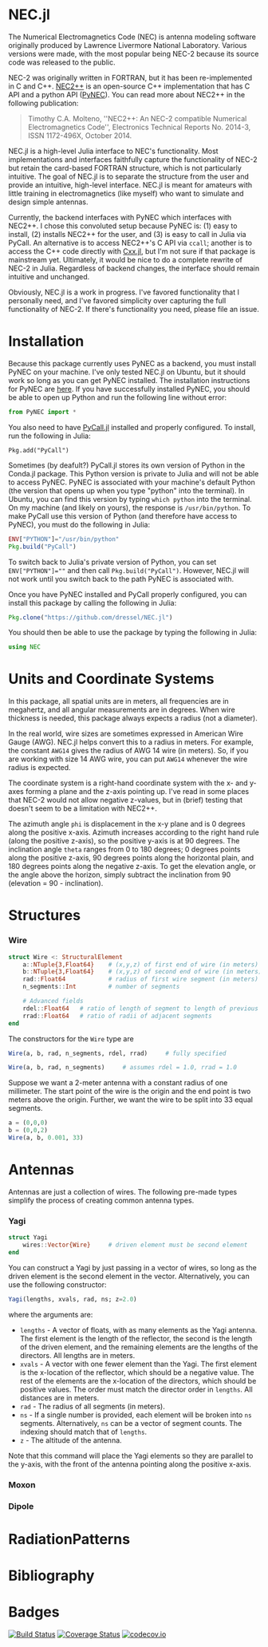 # NEC.jl

The Numerical Electromagnetics Code (NEC) is antenna modeling software originally produced by Lawrence Livermore National Laboratory.
Various versions were made, with the most popular being NEC-2 because its source code was released to the public.

NEC-2 was originally written in FORTRAN, but it has been re-implemented in C and C++.
[NEC2++](https://github.com/tmolteno/necpp) is an open-source C++ implementation that has C API and a python API ([PyNEC](https://github.com/tmolteno/python-necpp/tree/master/PyNEC)).
You can read more about NEC2++ in the following publication:
> Timothy C.A. Molteno, ''NEC2++: An NEC-2 compatible Numerical Electromagnetics Code'', Electronics Technical Reports No. 2014-3, ISSN 1172-496X, October 2014.

NEC.jl is a high-level Julia interface to NEC's functionality.
Most implementations and interfaces faithfully capture the functionality of NEC-2 but retain the card-based FORTRAN structure, which is not particularly intuitive.
The goal of NEC.jl is to separate the structure from the user and provide an intuitive, high-level interface.
NEC.jl is meant for amateurs with little training in electromagnetics (like myself) who want to simulate and design simple antennas.

Currently, the backend interfaces with PyNEC which interfaces with NEC2++.
I chose this convoluted setup because PyNEC is: (1) easy to install, (2) installs NEC2++ for the user, and (3) is easy to call in Julia via PyCall.
An alternative is to access NEC2++'s C API via `ccall`; another is to access the C++ code directly with [Cxx.jl](https://github.com/Keno/Cxx.jl), but I'm not sure if that package is mainstream yet.
Ultimately, it would be nice to do a complete rewrite of NEC-2 in Julia.
Regardless of backend changes, the interface should remain intuitive and unchanged.

Obviously, NEC.jl is a work in progress. I've favored functionality that I personally need, and I've favored simplicity over capturing the full functionality of NEC-2.
If there's functionality you need, please file an issue.

# Installation

Because this package currently uses PyNEC as a backend, you must install PyNEC on your machine.
I've only tested NEC.jl on Ubuntu, but it should work so long as you can get PyNEC installed.
The installation instructions for PyNEC are [here](https://github.com/tmolteno/python-necpp/tree/master/PyNEC).
If you have successfully installed PyNEC, you should be able to open up Python and run the following line without error:
```python
from PyNEC import *
```

You also need to have [PyCall.jl](https://github.com/JuliaPy/PyCall.jl) installed and properly configured.
To install, run the following in Julia:
```
Pkg.add("PyCall")
```
Sometimes (by deafult?) PyCall.jl stores its own version of Python in the Conda.jl package.
This Python version is private to Julia and will not be able to access PyNEC.
PyNEC is associated with your machine's default Python (the version that opens up when you type "python" into the terminal).
In Ubuntu, you can find this version by typing `which python` into the terminal.
On my machine (and likely on yours), the response is `/usr/bin/python`.
To make PyCall use this version of Python (and therefore have access to PyNEC), you must do the following in Julia:
```julia
ENV["PYTHON"]="/usr/bin/python"
Pkg.build("PyCall")
```
To switch back to Julia's private version of Python, you can set `ENV["PYTHON"]=""` and then call `Pkg.build("PyCall")`.
 However, NEC.jl will not work until you switch back to the path PyNEC is associated with.

Once you have PyNEC installed and PyCall properly configured, you can install this package by calling the following in Julia:
```julia
Pkg.clone("https://github.com/dressel/NEC.jl")
```
You should then be able to use the package by typing the following in Julia:
```julia
using NEC
```

# Units and Coordinate Systems

In this package, all spatial units are in meters, all frequencies are in megahertz, and all angular measurements are in degrees.
When wire thickness is needed, this package always expects a radius (not a diameter).

In the real world, wire sizes are sometimes expressed in American Wire Gauge (AWG).
NEC.jl helps convert this to a radius in meters.
For example, the constant `AWG14` gives the radius of AWG 14 wire (in meters).
So, if you are working with size 14 AWG wire, you can put `AWG14` whenever the wire radius is expected.

The coordinate system is a right-hand coordinate system with the x- and y-axes forming a plane and the z-axis pointing up.
I've read in some places that NEC-2 would not allow negative z-values, but in (brief) testing that doesn't seem to be a limitation with NEC2++.

The azimuth angle `phi` is displacement in the x-y plane and is 0 degrees along the positive x-axis.
Azimuth increases according to the right hand rule (along the positive z-axis), so the positive y-axis is at 90 degrees.
The inclination angle `theta` ranges from 0 to 180 degrees; 0 degrees points along the positive z-axis, 90 degrees points along the horizontal plain, and 180 degrees points along the negative z-axis.
To get the elevation angle, or the angle above the horizon, simply subtract the inclination from 90 (elevation = 90 - inclination).

# Structures

### Wire

```julia
struct Wire <: StructuralElement
    a::NTuple{3,Float64}    # (x,y,z) of first end of wire (in meters)
    b::NTuple{3,Float64}    # (x,y,z) of second end of wire (in meters)
    rad::Float64            # radius of first wire segment (in meters)
    n_segments::Int         # number of segments

    # Advanced fields
    rdel::Float64   # ratio of length of segment to length of previous
    rrad::Float64   # ratio of radii of adjacent segments
end
```

The constructors for the `Wire` type are
```julia
Wire(a, b, rad, n_segments, rdel, rrad)     # fully specified

Wire(a, b, rad, n_segments)     # assumes rdel = 1.0, rrad = 1.0
```

Suppose we want a 2-meter antenna with a constant radius of one millimeter.
The start point of the wire is the origin and the end point is two meters above the origin.
Further, we want the wire to be split into 33 equal segments.
```julia
a = (0,0,0)
b = (0,0,2)
Wire(a, b, 0.001, 33)
```

# Antennas

Antennas are just a collection of wires. The following pre-made types simplify the process of creating common antenna types.

### Yagi

```julia
struct Yagi
    wires::Vector{Wire}     # driven element must be second element
end
```

You can construct a Yagi by just passing in a vector of wires, so long as the driven element is the second element in the vector.
Alternatively, you can use the following constructor:

```julia
Yagi(lengths, xvals, rad, ns; z=2.0)
```

where the arguments are:

* `lengths` - A vector of floats, with as many elements as the Yagi antenna. The first element is the length of the reflector, the second is the length of the driven element, and the remaining elements are the lengths of the directors. All lengths are in meters.
* `xvals` - A vector with one fewer element than the Yagi. The first element is the x-location of the reflector, which should be a negative value. The rest of the elements are the x-location of the directors, which should be positive values. The order must match the director order in `lengths`. All distances are in meters.
* `rad` - The radius of all segments (in meters).
* `ns` - If a single number is provided, each element will be broken into `ns` segments. Alternatively, `ns` can be a vector of segment counts. The indexing should match that of `lengths`.
* `z` - The altitude of the antenna.

Note that this command will place the Yagi elements so they are parallel to the y-axis, with the front of the antenna pointing along the positive x-axis.



### Moxon

### Dipole

# RadiationPatterns

# Bibliography

# Badges

[![Build Status](https://travis-ci.org/dressel/NEC.jl.svg?branch=master)](https://travis-ci.org/dressel/NEC.jl)
[![Coverage Status](https://coveralls.io/repos/dressel/NEC.jl/badge.svg?branch=master&service=github)](https://coveralls.io/github/dressel/NEC.jl?branch=master)
[![codecov.io](http://codecov.io/github/dressel/NEC.jl/coverage.svg?branch=master)](http://codecov.io/github/dressel/NEC.jl?branch=master)
